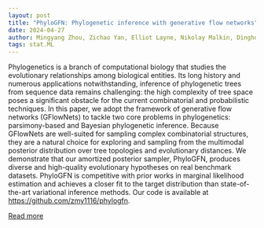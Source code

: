 ```yaml
---
layout: post
title: "PhyloGFN: Phylogenetic inference with generative flow networks"
date: 2024-04-27
author: Mingyang Zhou, Zichao Yan, Elliot Layne, Nikolay Malkin, Dinghuai Zhang, Moksh Jain, Mathieu Blanchette, Yoshua Bengio
tags: stat.ML
---
```


Phylogenetics is a branch of computational biology that studies the evolutionary relationships among biological entities. Its long history and numerous applications notwithstanding, inference of phylogenetic trees from sequence data remains challenging: the high complexity of tree space poses a significant obstacle for the current combinatorial and probabilistic techniques. In this paper, we adopt the framework of generative flow networks (GFlowNets) to tackle two core problems in phylogenetics: parsimony-based and Bayesian phylogenetic inference. Because GFlowNets are well-suited for sampling complex combinatorial structures, they are a natural choice for exploring and sampling from the multimodal posterior distribution over tree topologies and evolutionary distances. We demonstrate that our amortized posterior sampler, PhyloGFN, produces diverse and high-quality evolutionary hypotheses on real benchmark datasets. PhyloGFN is competitive with prior works in marginal likelihood estimation and achieves a closer fit to the target distribution than state-of-the-art variational inference methods. Our code is available at https://github.com/zmy1116/phylogfn.

[Read more](https://arxiv.org/abs/2310.08774)